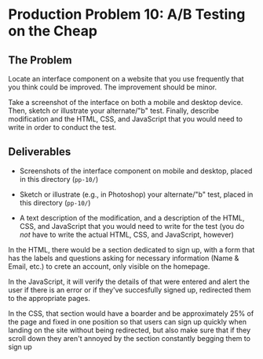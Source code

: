 # Production Problem 10: A/B Testing on the Cheap

## The Problem

Locate an interface component on a website that you use frequently that you think could be improved. The improvement should be minor.

Take a screenshot of the interface on both a mobile and desktop device. Then, sketch or illustrate your alternate/"b" test. Finally, describe modification and the HTML, CSS, and JavaScript that you would need to write in order to conduct the test.

## Deliverables

* Screenshots of the interface component on mobile and desktop, placed in this directory (`pp-10/`)

* Sketch or illustrate (e.g., in Photoshop) your alternate/"b" test, placed in this directory (`pp-10/`)

* A text description of the modification, and a description of the HTML, CSS, and JavaScript that you would need to write for the test (you do *not* have to write the actual HTML, CSS, and JavaScript, however)

In the HTML, there would be a section dedicated to sign up, with a form that has the labels and questions
asking for necessary information (Name & Email, etc.) to crete an account, only visible on the homepage.

In the JavaScript, it will verify the details of that were entered and alert the user if there is an
error or if they've succesfully signed up, redirected them to the appropriate pages.

In the CSS, that section would have a boarder and be approximately 25% of the page and fixed in one 
position so that users can sign up quickly when landing on the site without being redirected, but
also make sure that if they scroll down they aren't annoyed by the section constantly begging them 
to sign up
